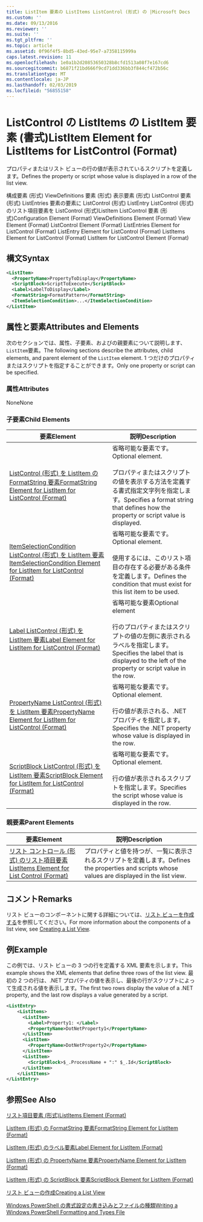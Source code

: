 ```yaml
---
title: ListItem 要素の ListItems ListControl (形式) の |Microsoft Docs
ms.custom: ''
ms.date: 09/13/2016
ms.reviewer: ''
ms.suite: ''
ms.tgt_pltfrm: ''
ms.topic: article
ms.assetid: 0f96f4f5-8bd5-43ed-95e7-a7358115999a
caps.latest.revision: 11
ms.openlocfilehash: 1e0a1b2d20853650328b8cfd1513a08f7e167cd6
ms.sourcegitcommit: b6871f21bd666f9cd71dd336bb3f844cf472b56c
ms.translationtype: MT
ms.contentlocale: ja-JP
ms.lasthandoff: 02/03/2019
ms.locfileid: "56855158"
---
```

# <a name="listitem-element-for-listitems-for-listcontrol-format"></a><span data-ttu-id="5db41-102">ListControl の ListItems の ListItem 要素 (書式)</span><span class="sxs-lookup"><span data-stu-id="5db41-102">ListItem Element for ListItems for ListControl (Format)</span></span>

<span data-ttu-id="5db41-103">プロパティまたはリスト ビューの行の値が表示されているスクリプトを定義します。</span><span class="sxs-lookup"><span data-stu-id="5db41-103">Defines the property or script whose value is displayed in a row of the list view.</span></span>

<span data-ttu-id="5db41-104">構成要素 (形式) ViewDefinitions 要素 (形式) 表示要素 (形式) ListControl 要素 (形式) ListEntries 要素の要素に ListControl (形式) ListEntry ListControl (形式) のリスト項目要素を ListControl (形式)ListItem ListControl 要素 (形式)</span><span class="sxs-lookup"><span data-stu-id="5db41-104">Configuration Element (Format) ViewDefinitions Element (Format) View Element (Format) ListControl Element (Format) ListEntries Element for ListControl (Format) ListEntry Element for ListControl (Format) ListItems Element for ListControl (Format) ListItem for ListControl Element (Format)</span></span>

## <a name="syntax"></a><span data-ttu-id="5db41-105">構文</span><span class="sxs-lookup"><span data-stu-id="5db41-105">Syntax</span></span>

```xml
<ListItem>
  <PropertyName>PropertyToDisplay</PropertyName>
  <ScriptBlock>ScriptToExecute</ScriptBlock>
  <Label>LabelToDisplay</Label>
  <FormatString>FormatPattern</FormatString>
  <ItemSelectionCondition>...</ItemSelectionCondition>
</ListItem>
```

## <a name="attributes-and-elements"></a><span data-ttu-id="5db41-106">属性と要素</span><span class="sxs-lookup"><span data-stu-id="5db41-106">Attributes and Elements</span></span>

<span data-ttu-id="5db41-107">次のセクションでは、属性、子要素、およびの親要素について説明します、`ListItem`要素。</span><span class="sxs-lookup"><span data-stu-id="5db41-107">The following sections describe the attributes, child elements, and parent element of the `ListItem` element.</span></span> <span data-ttu-id="5db41-108">1 つだけのプロパティまたはスクリプトを指定することができます。</span><span class="sxs-lookup"><span data-stu-id="5db41-108">Only one property or script can be specified.</span></span>

### <a name="attributes"></a><span data-ttu-id="5db41-109">属性</span><span class="sxs-lookup"><span data-stu-id="5db41-109">Attributes</span></span>

<span data-ttu-id="5db41-110">None</span><span class="sxs-lookup"><span data-stu-id="5db41-110">None</span></span>

### <a name="child-elements"></a><span data-ttu-id="5db41-111">子要素</span><span class="sxs-lookup"><span data-stu-id="5db41-111">Child Elements</span></span>

|<span data-ttu-id="5db41-112">要素</span><span class="sxs-lookup"><span data-stu-id="5db41-112">Element</span></span>|<span data-ttu-id="5db41-113">説明</span><span class="sxs-lookup"><span data-stu-id="5db41-113">Description</span></span>|
|-------------|-----------------|
|[<span data-ttu-id="5db41-114">ListControl (形式) を ListItem の FormatString 要素</span><span class="sxs-lookup"><span data-stu-id="5db41-114">FormatString Element for ListItem for ListControl (Format)</span></span>](./formatstring-element-for-listitem-for-listcontrol-format.md)|<span data-ttu-id="5db41-115">省略可能な要素です。</span><span class="sxs-lookup"><span data-stu-id="5db41-115">Optional element.</span></span><br /><br /> <span data-ttu-id="5db41-116">プロパティまたはスクリプトの値を表示する方法を定義する書式指定文字列を指定します。</span><span class="sxs-lookup"><span data-stu-id="5db41-116">Specifies a format string that defines how the property or script value is displayed.</span></span>|
|[<span data-ttu-id="5db41-117">ItemSelectionCondition ListControl (形式) を ListItem 要素</span><span class="sxs-lookup"><span data-stu-id="5db41-117">ItemSelectionCondition Element for ListItem for ListControl (Format)</span></span>](./itemselectioncondition-element-for-listitem-for-listcontrol-format.md)|<span data-ttu-id="5db41-118">省略可能な要素です。</span><span class="sxs-lookup"><span data-stu-id="5db41-118">Optional element.</span></span><br /><br /> <span data-ttu-id="5db41-119">使用するには、このリスト項目の存在する必要がある条件を定義します。</span><span class="sxs-lookup"><span data-stu-id="5db41-119">Defines the condition that must exist for this list item to be used.</span></span>|
|[<span data-ttu-id="5db41-120">Label ListControl (形式) を ListItem 要素</span><span class="sxs-lookup"><span data-stu-id="5db41-120">Label Element for ListItem for ListControl (Format)</span></span>](./label-element-for-listitem-for-listcontrol-format.md)|<span data-ttu-id="5db41-121">省略可能な要素</span><span class="sxs-lookup"><span data-stu-id="5db41-121">Optional element</span></span><br /><br /> <span data-ttu-id="5db41-122">行のプロパティまたはスクリプトの値の左側に表示されるラベルを指定します。</span><span class="sxs-lookup"><span data-stu-id="5db41-122">Specifies the label that is displayed to the left of the property or script value in the row.</span></span>|
|[<span data-ttu-id="5db41-123">PropertyName ListControl (形式) を ListItem 要素</span><span class="sxs-lookup"><span data-stu-id="5db41-123">PropertyName Element for ListItem for ListControl (Format)</span></span>](./propertyname-element-for-listitem-for-listcontrol-format.md)|<span data-ttu-id="5db41-124">省略可能な要素です。</span><span class="sxs-lookup"><span data-stu-id="5db41-124">Optional element.</span></span><br /><br /> <span data-ttu-id="5db41-125">行の値が表示される、.NET プロパティを指定します。</span><span class="sxs-lookup"><span data-stu-id="5db41-125">Specifies the .NET property whose value is displayed in the row.</span></span>|
|[<span data-ttu-id="5db41-126">ScriptBlock ListControl (形式) を ListItem 要素</span><span class="sxs-lookup"><span data-stu-id="5db41-126">ScriptBlock Element for ListItem for ListControl (Format)</span></span>](./scriptblock-element-for-listitem-for-listcontrol-format.md)|<span data-ttu-id="5db41-127">省略可能な要素です。</span><span class="sxs-lookup"><span data-stu-id="5db41-127">Optional element.</span></span><br /><br /> <span data-ttu-id="5db41-128">行の値が表示されるスクリプトを指定します。</span><span class="sxs-lookup"><span data-stu-id="5db41-128">Specifies the script whose value is displayed in the row.</span></span>|

### <a name="parent-elements"></a><span data-ttu-id="5db41-129">親要素</span><span class="sxs-lookup"><span data-stu-id="5db41-129">Parent Elements</span></span>

|<span data-ttu-id="5db41-130">要素</span><span class="sxs-lookup"><span data-stu-id="5db41-130">Element</span></span>|<span data-ttu-id="5db41-131">説明</span><span class="sxs-lookup"><span data-stu-id="5db41-131">Description</span></span>|
|-------------|-----------------|
|[<span data-ttu-id="5db41-132">リスト コントロール (形式) のリスト項目要素</span><span class="sxs-lookup"><span data-stu-id="5db41-132">ListItems Element for List Control (Format)</span></span>](./listitems-element-for-listentry-for-listcontrol-format.md)|<span data-ttu-id="5db41-133">プロパティと値を持つが、一覧に表示されるスクリプトを定義します。</span><span class="sxs-lookup"><span data-stu-id="5db41-133">Defines the properties and scripts whose values are displayed in the list view.</span></span>|

## <a name="remarks"></a><span data-ttu-id="5db41-134">コメント</span><span class="sxs-lookup"><span data-stu-id="5db41-134">Remarks</span></span>

<span data-ttu-id="5db41-135">リスト ビューのコンポーネントに関する詳細については、[リスト ビューを作成する](./creating-a-list-view.md)を参照してください。</span><span class="sxs-lookup"><span data-stu-id="5db41-135">For more information about the components of a list view, see [Creating a List View](./creating-a-list-view.md).</span></span>

## <a name="example"></a><span data-ttu-id="5db41-136">例</span><span class="sxs-lookup"><span data-stu-id="5db41-136">Example</span></span>

<span data-ttu-id="5db41-137">この例では、リスト ビューの 3 つの行を定義する XML 要素を示します。</span><span class="sxs-lookup"><span data-stu-id="5db41-137">This example shows the XML elements that define three rows of the list view.</span></span> <span data-ttu-id="5db41-138">最初の 2 つの行は、.NET プロパティの値を表示し、最後の行がスクリプトによって生成される値を表示します。</span><span class="sxs-lookup"><span data-stu-id="5db41-138">The first two rows display the value of a .NET property, and the last row displays a value generated by a script.</span></span>

```xml
<ListEntry>
    <ListItems>
      <ListItem>
        <Label>Property1: </Label>
        <PropertyName>DotNetProperty1</PropertyName>
      </ListItem>
      <ListItem>
        <PropertyName>DotNetProperty2</PropertyName>
      </ListItem>
      <ListItem>
        <ScriptBlock>$_.ProcessName + ":" $_.Id</ScriptBlock>
      </ListItem>
    </ListItems>
</ListEntry>

```

## <a name="see-also"></a><span data-ttu-id="5db41-139">参照</span><span class="sxs-lookup"><span data-stu-id="5db41-139">See Also</span></span>

[<span data-ttu-id="5db41-140">リスト項目要素 (形式)</span><span class="sxs-lookup"><span data-stu-id="5db41-140">ListItems Element (Format)</span></span>](./listitems-element-for-listentry-for-listcontrol-format.md)

[<span data-ttu-id="5db41-141">ListItem (形式) の FormatString 要素</span><span class="sxs-lookup"><span data-stu-id="5db41-141">FormatString Element for ListItem (Format)</span></span>](./formatstring-element-for-listitem-for-listcontrol-format.md)

[<span data-ttu-id="5db41-142">ListItem (形式) のラベル要素</span><span class="sxs-lookup"><span data-stu-id="5db41-142">Label Element for ListItem (Format)</span></span>](./label-element-for-listitem-for-listcontrol-format.md)

[<span data-ttu-id="5db41-143">ListItem (形式) の PropertyName 要素</span><span class="sxs-lookup"><span data-stu-id="5db41-143">PropertyName Element for ListItem (Format)</span></span>](./propertyname-element-for-listitem-for-listcontrol-format.md)

[<span data-ttu-id="5db41-144">ListItem (形式) の ScriptBlock 要素</span><span class="sxs-lookup"><span data-stu-id="5db41-144">ScriptBlock Element for ListItem (Format)</span></span>](./scriptblock-element-for-listitem-for-listcontrol-format.md)

[<span data-ttu-id="5db41-145">リスト ビューの作成</span><span class="sxs-lookup"><span data-stu-id="5db41-145">Creating a List View</span></span>](./creating-a-list-view.md)

[<span data-ttu-id="5db41-146">Windows PowerShell の書式設定の書き込みとファイルの種類</span><span class="sxs-lookup"><span data-stu-id="5db41-146">Writing a Windows PowerShell Formatting and Types File</span></span>](./writing-a-powershell-formatting-file.md)
